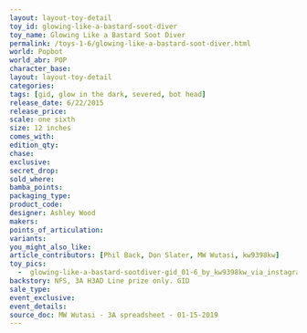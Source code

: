 ```yaml
---
layout: layout-toy-detail 
toy_id: glowing-like-a-bastard-soot-diver
toy_name: Glowing Like a Bastard Soot Diver
permalink: /toys-1-6/glowing-like-a-bastard-soot-diver.html
world: Popbot
world_abr: POP
character_base: 
layout: layout-toy-detail
categories: 
tags: [gid, glow in the dark, severed, bot head]
release_date: 6/22/2015
release_price: 
scale: one sixth
size: 12 inches
comes_with: 
edition_qty: 
chase: 
exclusive: 
secret_drop: 
sold_where: 
bamba_points: 
packaging_type: 
product_code:
designer: Ashley Wood
makers: 
points_of_articulation: 
variants: 
you_might_also_like: 
article_contributors: [Phil Back, Don Slater, MW Wutasi, kw9398kw]
toy_pics: 
  -  glowing-like-a-bastard-sootdiver-gid_01-6_by_kw9398kw_via_instagram.jpg
backstory: NFS, 3A H3AD Line prize only. GID
sale_type: 
event_exclusive: 
event_details: 
source_doc: MW Wutasi - 3A spreadsheet - 01-15-2019
---
```

